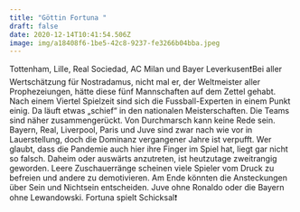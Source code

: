 ```yaml
---
title: "Göttin Fortuna "
draft: false
date: 2020-12-14T10:41:54.506Z
image: img/a18408f6-1be5-42c8-9237-fe3266b04bba.jpeg
---
```

Tottenham, Lille, Real Sociedad, AC Milan und Bayer Leverkusen❗️Bei aller Wertschätzung für Nostradamus, nicht mal er, der Weltmeister aller Prophezeiungen, hätte diese fünf Mannschaften auf dem Zettel gehabt. Nach einem Viertel Spielzeit sind sich die Fussball-Experten in einem Punkt einig. Da läuft etwas „schief“ in den nationalen Meisterschaften. Die Teams sind näher zusammengerückt. Von Durchmarsch kann keine Rede sein. Bayern, Real, Liverpool, Paris und Juve  sind zwar nach wie vor in Lauerstellung, doch die Dominanz vergangener Jahre ist verpufft. Wer glaubt, dass die Pandemie auch hier ihre Finger im Spiel hat, liegt gar nicht so falsch. Daheim oder auswärts anzutreten, ist heutzutage zweitrangig geworden. Leere Zuschauerränge scheinen viele Spieler vom Druck zu befreien und andere zu demotivieren. Am Ende könnten die Ansteckungen über Sein und Nichtsein entscheiden. Juve ohne Ronaldo oder die Bayern ohne Lewandowski. Fortuna spielt Schicksal❗️